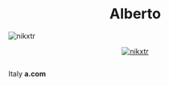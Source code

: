 <h1 align="center">Alberto</h1>
<p align="left"> <img src="https://komarev.com/ghpvc/?username=nikxtr&label=Profile%20views&color=0e75b6&style=flat" alt="nikxtr" /> </p>

<p align="center"> <a href="https://github.com/ryo-ma/github-profile-trophy"><img src="https://github-profile-trophy.vercel.app/?username=nikxtr&theme=juicyfresh" alt="nikxtr" /></a> </p>

<p align="center"> <a href="https://twitter.com/" target="blank"><img src="https://img.shields.io/twitter/follow/?logo=twitter&style=for-the-badge" alt="" /></a> </p>

Italy **a.com**

[instagram]: https://www.instagram.com/lorenzo.tinfena/
[linkedin]: https://www.linkedin.com/in/lorenzotinfena/
